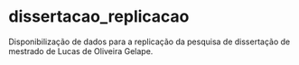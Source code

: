 # dissertacao_replicacao
Disponibilização de dados para a replicação da pesquisa de dissertação de mestrado de Lucas de Oliveira Gelape.
